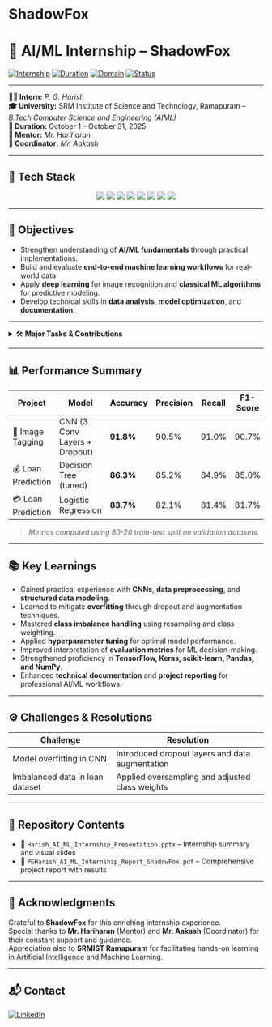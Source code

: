 # ShadowFox
# 🧠 **AI/ML Internship – ShadowFox**

[![Internship](https://img.shields.io/badge/Internship-ShadowFox-blueviolet?style=flat-square)](#)
[![Duration](https://img.shields.io/badge/Duration-October%202025-lightgrey?style=flat-square)](#)
[![Domain](https://img.shields.io/badge/Domain-AI%20%2F%20ML-orange?style=flat-square)](#)
[![Status](https://img.shields.io/badge/Status-Completed-success?style=flat-square)](#)

---

**👨‍💻 Intern:** *P. G. Harish*  
**🎓 University:** SRM Institute of Science and Technology, Ramapuram – *B.Tech Computer Science and Engineering (AIML)*  
**📆 Duration:** October 1 – October 31, 2025  
**🧩 Mentor:** *Mr. Hariharan*  
**🤝 Coordinator:** *Mr. Aakash*

---

## 🧰 **Tech Stack**

<p align="center">
  <img src="https://img.shields.io/badge/Python-3776AB?style=for-the-badge&logo=python&logoColor=white"/>
  <img src="https://img.shields.io/badge/TensorFlow-FF6F00?style=for-the-badge&logo=tensorflow&logoColor=white"/>
  <img src="https://img.shields.io/badge/Keras-D00000?style=for-the-badge&logo=keras&logoColor=white"/>
  <img src="https://img.shields.io/badge/scikit--learn-F7931E?style=for-the-badge&logo=scikitlearn&logoColor=white"/>
  <img src="https://img.shields.io/badge/Pandas-150458?style=for-the-badge&logo=pandas&logoColor=white"/>
  <img src="https://img.shields.io/badge/NumPy-013243?style=for-the-badge&logo=numpy&logoColor=white"/>
  <img src="https://img.shields.io/badge/Matplotlib-11557C?style=for-the-badge&logo=plotly&logoColor=white"/>
  <img src="https://img.shields.io/badge/Jupyter-F37626?style=for-the-badge&logo=jupyter&logoColor=white"/>
</p>

---

## 📌 **Objectives**
- Strengthen understanding of **AI/ML fundamentals** through practical implementations.  
- Build and evaluate **end-to-end machine learning workflows** for real-world data.  
- Apply **deep learning** for image recognition and **classical ML algorithms** for predictive modeling.  
- Develop technical skills in **data analysis**, **model optimization**, and **documentation**.

---

<details>
<summary>🛠️ <b>Major Tasks & Contributions</b></summary>

### **1. Image Tagging (Beginner Level)**
**Goal:** Classify images into categories such as *cats*, *dogs*, and *cars.*  
**Tools & Libraries:** TensorFlow, Keras, NumPy, Matplotlib  

**Approach:**  
- Designed a **Convolutional Neural Network (CNN)** with three convolutional layers and dropout.  
- Implemented **data augmentation** for improved generalization.  
- Evaluated model performance using **accuracy** and **confusion matrix visualization**.  
- [🔗 LinkedIn Post – View here](#)

---

### **2. Loan Approval Prediction (Intermediate Level)**
**Goal:** Predict loan approval status using applicant demographic and financial features.  
**Tools & Libraries:** Python, scikit-learn, Pandas  

**Approach:**  
- Developed **Logistic Regression** and **Decision Tree** models.  
- Performed **feature encoding**, **data cleaning**, and **normalization**.  
- Tuned hyperparameters using **GridSearchCV** for optimization.  
- Evaluated performance using **accuracy**, **precision**, **recall**, and **F1-score**.  
- [🔗 LinkedIn Post – View here](#)
</details>

---

## 📊 **Performance Summary**

| Project | Model | Accuracy | Precision | Recall | F1-Score |
|----------|--------|-----------|------------|---------|-----------|
| 🐶 Image Tagging | CNN (3 Conv Layers + Dropout) | **91.8%** | 90.5% | 91.0% | 90.7% |
| 💰 Loan Prediction | Decision Tree (tuned) | **86.3%** | 85.2% | 84.9% | 85.0% |
| 💳 Loan Prediction | Logistic Regression | **83.7%** | 82.1% | 81.4% | 81.7% |

> *Metrics computed using 80-20 train-test split on validation datasets.*

---

## 📚 **Key Learnings**
- Gained practical experience with **CNNs**, **data preprocessing**, and **structured data modeling**.  
- Learned to mitigate **overfitting** through dropout and augmentation techniques.  
- Mastered **class imbalance handling** using resampling and class weighting.  
- Applied **hyperparameter tuning** for optimal model performance.  
- Improved interpretation of **evaluation metrics** for ML decision-making.  
- Strengthened proficiency in **TensorFlow, Keras, scikit-learn, Pandas, and NumPy**.  
- Enhanced **technical documentation** and **project reporting** for professional AI/ML workflows.

---

## ⚙️ **Challenges & Resolutions**

| Challenge | Resolution |
|------------|-------------|
| Model overfitting in CNN | Introduced dropout layers and data augmentation |
| Imbalanced data in loan dataset | Applied oversampling and adjusted class weights |

---

## 📂 **Repository Contents**
- 📄 `Harish_AI_ML_Internship_Presentation.pptx` – Internship summary and visual slides  
- 📘 `PGHarish_AI_ML_Internship_Report_ShadowFox.pdf` – Comprehensive project report with results

---

## 🙏 **Acknowledgments**
Grateful to **ShadowFox** for this enriching internship experience.  
Special thanks to **Mr. Hariharan** (Mentor) and **Mr. Aakash** (Coordinator) for their constant support and guidance.  
Appreciation also to **SRMIST Ramapuram** for facilitating hands-on learning in Artificial Intelligence and Machine Learning.

---

## 📬 **Contact**
[![LinkedIn](https://img.shields.io/badge/LinkedIn-P.G.%20Harish-blue?logo=linkedin&style=for-the-badge)](#)
